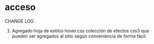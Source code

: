 # acceso

CHANGE LOG

1) Agregado hoja de estilos hover.css colección de efectos css3 que pueden ser agregados al sitio según conveniencia de forma fácil. 

